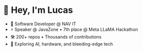 # 👋 Hey, I'm Lucas

- 🧠 Software Developer @ NAV IT
- ⚡ Speaker @ JavaZone • 7th place @ Meta LLaMA Hackathon
- 🛠️ 200+ repos • Thousands of contributions
- 🤖 Exploring AI, hardware, and bleeding-edge tech
